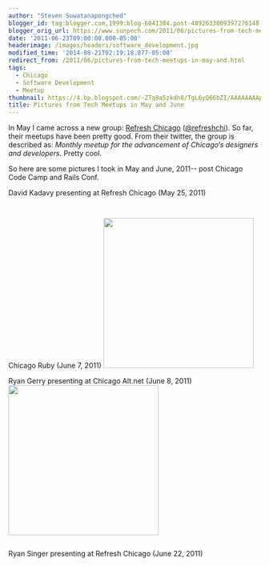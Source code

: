 ```yaml
---
author: "Steven Suwatanapongched"
blogger_id: tag:blogger.com,1999:blog-6841384.post-4892633009397276148
blogger_orig_url: https://www.sunpech.com/2011/06/pictures-from-tech-meetups-in-may-and.html
date: '2011-06-23T09:00:00.000-05:00'
headerimage: /images/headers/software_development.jpg
modified_time: '2014-08-21T02:19:18.877-05:00'
redirect_from: /2011/06/pictures-from-tech-meetups-in-may-and.html
tags:
  - Chicago
  - Software Development
  - Meetup
thumbnail: https://4.bp.blogspot.com/-ZTq8a5zkdh8/TgL6yQ66bZI/AAAAAAAApPc/v386yfypqi4/s600/2011-05-25+at+19-13-45.jpg
title: Pictures from Tech Meetups in May and June
---
```



In May I came across a new group: <a href="https://www.meetup.com/Refresh-Chicago/">Refresh Chicago</a> (<a href="https://twitter.com/#!/refreshchi">@refreshchi</a>). So far, their meetups have been pretty good. From their twitter, the group is described as: <i>Monthly meetup for the advancement of Chicago’s designers and developers</i>. Pretty cool.

So here are some pictures I took in May and June, 2011-- post Chicago Code Camp and Rails Conf.

David Kadavy presenting at Refresh Chicago (May 25, 2011)
<a href="https://4.bp.blogspot.com/-ZTq8a5zkdh8/TgL6yQ66bZI/AAAAAAAApPc/v386yfypqi4/s600/2011-05-25+at+19-13-45.jpg" alt="" ><img   border="0" src="https://4.bp.blogspot.com/-ZTq8a5zkdh8/TgL6yQ66bZI/AAAAAAAApPc/v386yfypqi4/s400/2011-05-25+at+19-13-45.jpg" alt=""   /></a>

<a href="https://2.bp.blogspot.com/-YgrCDRVpNUc/TgL6y7NZr9I/AAAAAAAApPk/GLf6CbVkM78/s600/2011-05-25+at+19-14-45.jpg" alt="" ><img   border="0" src="https://2.bp.blogspot.com/-YgrCDRVpNUc/TgL6y7NZr9I/AAAAAAAApPk/GLf6CbVkM78/s400/2011-05-25+at+19-14-45.jpg" alt=""   /></a>

<a href="https://2.bp.blogspot.com/-xlNWp04wiMM/TgL6zZOst8I/AAAAAAAApPw/w0_ho3Z6RyM/s600/2011-05-25+at+19-27-17.jpg" alt="" ><img   border="0" src="https://2.bp.blogspot.com/-xlNWp04wiMM/TgL6zZOst8I/AAAAAAAApPw/w0_ho3Z6RyM/s400/2011-05-25+at+19-27-17.jpg" alt=""   /></a>

Chicago Ruby (June 7, 2011)
<a href="https://3.bp.blogspot.com/-3gjD1CCORlc/TfvOg-BwocI/AAAAAAAApNc/eUwm18Cn7Mg/s600/IMG_20110607_184650.jpg" alt="" ><img   border="0" src="https://3.bp.blogspot.com/-3gjD1CCORlc/TfvOg-BwocI/AAAAAAAApNc/eUwm18Cn7Mg/s400/IMG_20110607_184650.jpg" alt="" height="300"  /></a>

Ryan Gerry presenting at Chicago Alt.net (June 8, 2011)
<a href="https://1.bp.blogspot.com/-Cbx8cDNo3dg/TfvOhBouosI/AAAAAAAApNk/W1jhGUiNjlU/s600/IMG_20110608_184027.jpg" alt="" ><img   border="0" src="https://1.bp.blogspot.com/-Cbx8cDNo3dg/TfvOhBouosI/AAAAAAAApNk/W1jhGUiNjlU/s400/IMG_20110608_184027.jpg" alt="" height="300"  /></a>

<a href="https://2.bp.blogspot.com/-vVVB9XkBSZs/TgL88U2PPXI/AAAAAAAApZE/D6NqPrwjqZ0/s600/IMG_0008.jpg" alt="" ><img   border="0" src="https://2.bp.blogspot.com/-vVVB9XkBSZs/TgL88U2PPXI/AAAAAAAApZE/D6NqPrwjqZ0/s400/IMG_0008.jpg" alt=""   /></a>

Ryan Singer presenting at Refresh Chicago (June 22, 2011)
<a href="https://2.bp.blogspot.com/-yn5SnFQdE9U/TgL89UTdxlI/AAAAAAAApZQ/ozxwNMj5R9k/s600/IMG_0009.jpg" alt="" ><img   border="0" src="https://2.bp.blogspot.com/-yn5SnFQdE9U/TgL89UTdxlI/AAAAAAAApZQ/ozxwNMj5R9k/s400/IMG_0009.jpg" alt=""   /></a>

<a href="https://4.bp.blogspot.com/-jkuLqxfDh_k/TgL89yUIEUI/AAAAAAAApZY/IFP3Al1Yb7s/s600/IMG_0012.jpg" alt="" ><img   border="0" src="https://4.bp.blogspot.com/-jkuLqxfDh_k/TgL89yUIEUI/AAAAAAAApZY/IFP3Al1Yb7s/s400/IMG_0012.jpg" alt=""   /></a>

<a href="https://2.bp.blogspot.com/-J57i0IkbbtU/TgL8-fgnA9I/AAAAAAAApZg/aP8BFz60_Og/s600/IMG_0015.jpg" alt="" ><img   border="0" src="https://2.bp.blogspot.com/-J57i0IkbbtU/TgL8-fgnA9I/AAAAAAAApZg/aP8BFz60_Og/s400/IMG_0015.jpg" alt=""   /></a>

<a href="https://1.bp.blogspot.com/-2dVae2DcMOM/TgL8_dDm2PI/AAAAAAAApZw/woHb4p6eziA/s600/IMG_0023.jpg" alt="" ><img   border="0" src="https://1.bp.blogspot.com/-2dVae2DcMOM/TgL8_dDm2PI/AAAAAAAApZw/woHb4p6eziA/s400/IMG_0023.jpg" alt=""   /></a>

<a href="https://3.bp.blogspot.com/-SrmZAeYWCwY/TgL8_zB4OxI/AAAAAAAApZ4/sJNxFJVoP4A/s600/IMG_0027.jpg" alt="" ><img   border="0" src="https://3.bp.blogspot.com/-SrmZAeYWCwY/TgL8_zB4OxI/AAAAAAAApZ4/sJNxFJVoP4A/s400/IMG_0027.jpg" alt=""   /></a>

<a href="https://3.bp.blogspot.com/-3IlEcBDeemg/TgL9AYHxwCI/AAAAAAAApaA/D2MouSxtIxQ/s600/IMG_0029.jpg" alt="" ><img   border="0" src="https://3.bp.blogspot.com/-3IlEcBDeemg/TgL9AYHxwCI/AAAAAAAApaA/D2MouSxtIxQ/s400/IMG_0029.jpg" alt=""   /></a>